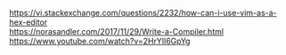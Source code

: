 https://vi.stackexchange.com/questions/2232/how-can-i-use-vim-as-a-hex-editor <br>
https://norasandler.com/2017/11/29/Write-a-Compiler.html<br>
https://www.youtube.com/watch?v=2HrYIl6GpYg
